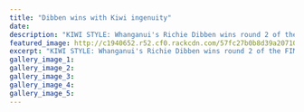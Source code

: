 ```yaml
---
title: "Dibben wins with Kiwi ingenuity"
date: 
description: "KIWI STYLE: Whanganui's Richie Dibben wins round 2 of the FIM Asia Supermoto Championship in Indonesia at the weekend ahead of Frenchman Lewis Cornish (left) and Malaysian Modh Al Amirul in third..."
featured_image: http://c1940652.r52.cf0.rackcdn.com/57fc27b0b8d39a20710029a3/ex-Richard-Dibben-wins-round-2-FIM-Asia-Supermoto-5-Oct-chron.jpg
excerpt: "KIWI STYLE: Whanganui's Richie Dibben wins round 2 of the FIM Asia Supermoto Championship in Indonesia at the weekend ahead of Frenchman Lewis Cornish (left) and Malaysian Modh Al Amirul in third."
gallery_image_1: 
gallery_image_2: 
gallery_image_3: 
gallery_image_4: 
gallery_image_5: 
---
```

